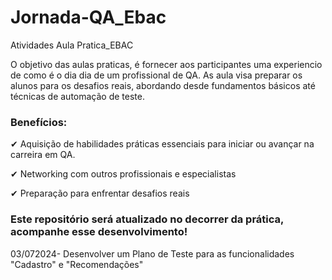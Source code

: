 
# Jornada-QA_Ebac
Atividades Aula Pratica_EBAC

O objetivo das aulas praticas, é fornecer aos participantes uma experiencio de como é o dia dia de um profissional de QA.
As aula visa preparar os alunos para os desafios reais, abordando desde fundamentos básicos até técnicas de automação de teste.

### Benefícios:

✔ Aquisição de habilidades práticas essenciais para iniciar ou avançar na carreira em QA.

✔ Networking com outros profissionais e especialistas 

✔ Preparação para enfrentar desafios reais

### Este repositório será atualizado no decorrer da prática, acompanhe esse desenvolvimento!

03/072024- Desenvolver um Plano de Teste para as funcionalidades "Cadastro" e "Recomendações"
